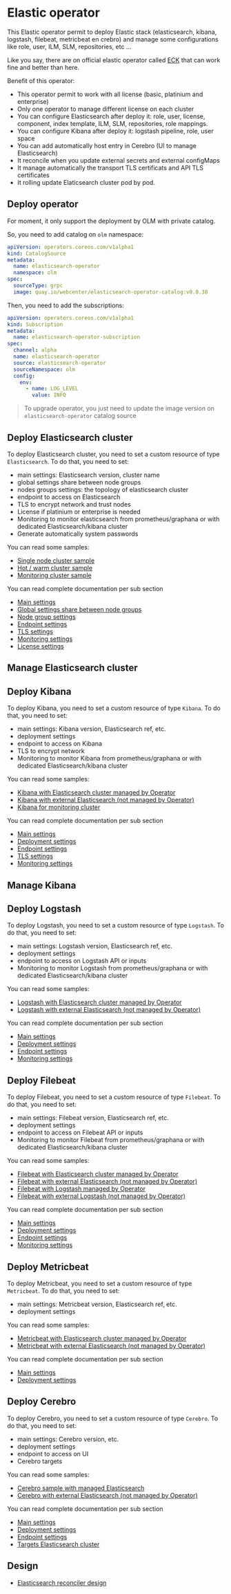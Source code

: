 # Elastic operator

This Elastic operator permit to deploy Elastic stack (elasticsearch, kibana, logstash, filebeat, metricbeat en crebro) and manage some configurations like role, user, ILM, SLM, repositories, etc ...


Like you say, there are on official elastic operator called [ECK](https://github.com/elastic/cloud-on-k8s) that can work fine and better than here.

Benefit of this operator:
- This operator permit to work with all license (basic, platinium and enterprise)
- Only one operator to manage different license on each cluster
- You can configure Elasticsearch after deploy it: role, user, license, component, index template, ILM, SLM, repositories, role mappings.
- You can configure Kibana after deploy it: logstash pipeline, role, user space
- You can add automatically host entry in Cerebro (UI to manage Elasticsearch)
- It reconcile when you update external secrets and external configMaps
- It manage automatically the transport TLS certificats and API TLS certificates
- It rolling update Elaticsearch cluster pod by pod.


## Deploy operator

For moment, it only support the deployment by OLM with private catalog.


So, you need to add catalog on `olm` namespace:
```yaml
apiVersion: operators.coreos.com/v1alpha1
kind: CatalogSource
metadata:
  name: elasticsearch-operator
  namespace: olm
spec:
  sourceType: grpc
  image: quay.io/webcenter/elasticsearch-operator-catalog:v0.0.38
```

Then, you need to add the subscriptions:
```yaml
apiVersion: operators.coreos.com/v1alpha1
kind: Subscription
metadata:
  name: elasticsearch-operator-subscription
spec:
  channel: alpha
  name: elasticsearch-operator
  source: elasticsearch-operator
  sourceNamespace: olm
  config:
    env:
      - name: LOG_LEVEL
        value: INFO
```

> To upgrade operator, you just need to update the image version on `elasticsearch-operator` catalog source

## Deploy Elasticsearch cluster

To deploy Elasticsearch cluster, you need to set a custom resource of type `Elasticsearch`.
To do that, you need to set:
  - main settings: Elasticsearch version, cluster name
  - global settings share between node groups
  - nodes groups settings: the topology of elasticsearch cluster
  - endpoint to access on Elasticsearch
  - TLS to encrypt network and trust nodes
  - License if platinium or enterprise is needed
  - Monitoring to monitor elasticsearch from prometheus/graphana or with dedicated Elasticsearch/kibana cluster
  - Generate automatically system passwords

You can read some samples:
  - [Single node cluster sample](documentations/elasticsearch/single-node-sample.md)
  - [Hot / warm cluster sample](documentations/elasticsearch/hot-warm-sample.md)
  - [Monitoring cluster sample](documentations/elasticsearch/monitoring-sample.md)


You can read complete documentation per sub section
  - [Main settings](documentations/elasticsearch/main-settings.md)
  - [Global settings share between node groups](documentations/elasticsearch/global-settings.md)
  - [Node group settings](documentations/elasticsearch/node-group-settings.md)
  - [Endpoint settings](documentations/elasticsearch/endpoint-settings.md)
  - [TLS settings](documentations/elasticsearch/tls-settings.md)
  - [Monitoring settings](documentations/elasticsearch/monitoring-settings.md)
  - [License settings](documentations/elasticsearch/license-settings.md)


## Manage Elasticsearch cluster

## Deploy Kibana

To deploy Kibana, you need to set a custom resource of type `Kibana`.
To do that, you need to set:
  - main settings: Kibana version, Elasticsearch ref, etc.
  - deployment settings
  - endpoint to access on Kibana
  - TLS to encrypt network
  - Monitoring to monitor Kibana from prometheus/graphana or with dedicated Elasticsearch/kibana cluster

You can read some samples:
  - [Kibana with Elasticsearch cluster managed by Operator](documentations/kibana/kibana-with-managed-cluster-sample.md)
  - [Kibana with external Elasticsearch (not managed by Operator)](documentations/kibana/kibana-with-external-cluster-sample.md)
  - [Kibana for monitoring cluster](documentations/elasticsearch/monitoring-sample.md)


You can read complete documentation per sub section
  - [Main settings](documentations/kibana/main-settings.md)
  - [Deployment settings](documentations/kibana/deployment-settings.md)
  - [Endpoint settings](documentations/kibana/endpoint-settings.md)
  - [TLS settings](documentations/kibana/tls-settings.md)
  - [Monitoring settings](documentations/kibana/monitoring-settings.md)

## Manage Kibana

## Deploy Logstash

To deploy Logstash, you need to set a custom resource of type `Logstash`.
To do that, you need to set:
  - main settings: Logstash version, Elasticsearch ref, etc.
  - deployment settings
  - endpoint to access on Logstash API or inputs
  - Monitoring to monitor Logstash from prometheus/graphana or with dedicated Elasticsearch/kibana cluster

You can read some samples:
  - [Logstash with Elasticsearch cluster managed by Operator](documentations/logstash/logstash-with-managed-cluster-sample.md)
  - [Logstash with external Elasticsearch (not managed by Operator)](documentations/logstash/logstash-with-external-cluster-sample.md)


You can read complete documentation per sub section
  - [Main settings](documentations/logstash/main-settings.md)
  - [Deployment settings](documentations/logstash/deployment-settings.md)
  - [Endpoint settings](documentations/logstash/endpoint-settings.md)
  - [Monitoring settings](documentations/logstash/monitoring-settings.md)

## Deploy Filebeat

To deploy Filebeat, you need to set a custom resource of type `Filebeat`.
To do that, you need to set:
  - main settings: Filebeat version, Elasticsearch ref, etc.
  - deployment settings
  - endpoint to access on Filebeat API or inputs
  - Monitoring to monitor Filebeat from prometheus/graphana or with dedicated Elasticsearch/kibana cluster


You can read some samples:
  - [Filebeat with Elasticsearch cluster managed by Operator](documentations/filebeat/filebeat-with-managed-cluster-sample.md)
  - [Filebeat with external Elasticsearch (not managed by Operator)](documentations/filebeat/filebeat-with-external-cluster-sample.md)
  - [Filebeat with Logstash managed by Operator](documentations/filebeat/filebeat-with-managed-logstash-sample.md)
  - [Filebeat with external Logstash (not managed by Operator)](documentations/filebeat/filebeat-with-external-logstash-sample.md)


You can read complete documentation per sub section
  - [Main settings](documentations/filebeat/main-settings.md)
  - [Deployment settings](documentations/filebeat/deployment-settings.md)
  - [Endpoint settings](documentations/filebeat/endpoint-settings.md)
  - [Monitoring settings](documentations/filebeat/monitoring-settings.md)

## Deploy Metricbeat

To deploy Metricbeat, you need to set a custom resource of type `Metricbeat`.
To do that, you need to set:
  - main settings: Metricbeat version, Elasticsearch ref, etc.
  - deployment settings

You can read some samples:
  - [Metricbeat with Elasticsearch cluster managed by Operator](documentations/metricbeat/metricbeat-with-managed-cluster-sample.md)
  - [Metricbeat with external Elasticsearch (not managed by Operator)](documentations/metricbeat/metricbeat-with-external-cluster-sample.md)


You can read complete documentation per sub section
  - [Main settings](documentations/metricbeat/main-settings.md)
  - [Deployment settings](documentations/metricbeat/deployment-settings.md)

## Deploy Cerebro

To deploy Cerebro, you need to set a custom resource of type `Cerebro`.
To do that, you need to set:
  - main settings: Cerebro version, etc.
  - deployment settings
  - endpoint to access on UI
  - Cerebro targets

You can read some samples:
  - [Cerebro sample with managed Elasticsearch](documentations/cerebro/cerebro-with-managed-cluster-sample.md)
  - [Cerebro with external Elasticsearch (not managed by Operator)](documentations/cerebro/cerebro-with-external-cluster-sample.md)


You can read complete documentation per sub section
  - [Main settings](documentations/cerebro/main-settings.md)
  - [Deployment settings](documentations/cerebro/deployment-settings.md)
  - [Endpoint settings](documentations/cerebro/endpoint-settings.md)
  - [Targets Elasticsearch cluster](documentations/cerebro/targets-settings.md)

## Design

- [Elasticsearch reconciler design](documentations/design/elasticsearch_design.md)